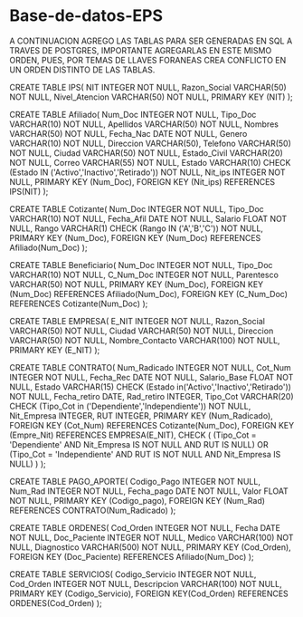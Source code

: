 # Base-de-datos-EPS
A CONTINUACION AGREGO LAS TABLAS PARA SER GENERADAS EN SQL A TRAVES DE POSTGRES, IMPORTANTE AGREGARLAS EN ESTE MISMO ORDEN, PUES, POR TEMAS DE LLAVES FORANEAS CREA CONFLICTO EN UN ORDEN DISTINTO DE LAS TABLAS.

CREATE TABLE IPS(
NIT INTEGER NOT NULL,
Razon_Social VARCHAR(50) NOT NULL,
Nivel_Atencion VARCHAR(50) NOT NULL,
PRIMARY KEY (NIT)
);

CREATE TABLE Afiliado(
Num_Doc INTEGER NOT NULL,
Tipo_Doc VARCHAR(10) NOT NULL,
Apellidos VARCHAR(50) NOT NULL,
Nombres VARCHAR(50) NOT NULL,
Fecha_Nac DATE NOT NULL,
Genero VARCHAR(10) NOT NULL,
Direccion VARCHAR(50),
Telefono VARCHAR(50) NOT NULL,
Ciudad VARCHAR(50) NOT NULL,
Estado_Civil VARCHAR(20) NOT NULL,
Correo VARCHAR(55) NOT NULL, 
Estado VARCHAR(10) CHECK (Estado IN ('Activo','Inactivo','Retirado')) NOT NULL,
Nit_ips INTEGER NOT NULL,
PRIMARY KEY (Num_Doc),
FOREIGN KEY (Nit_ips) REFERENCES IPS(NIT)
);

CREATE TABLE Cotizante( 
Num_Doc INTEGER NOT NULL,
Tipo_Doc VARCHAR(10) NOT NULL,
Fecha_Afil DATE NOT NULL,
Salario FLOAT NOT NULL,
Rango VARCHAR(1) CHECK (Rango IN ('A','B','C')) NOT NULL,
PRIMARY KEY (Num_Doc),
FOREIGN KEY (Num_Doc) REFERENCES Afiliado(Num_Doc)
);

CREATE TABLE Beneficiario(
Num_Doc INTEGER NOT NULL,
Tipo_Doc VARCHAR(10) NOT NULL,
C_Num_Doc INTEGER NOT NULL,
Parentesco VARCHAR(50) NOT NULL,
PRIMARY KEY (Num_Doc),
FOREIGN KEY (Num_Doc) REFERENCES Afiliado(Num_Doc),
FOREIGN KEY (C_Num_Doc) REFERENCES Cotizante(Num_Doc)
);

CREATE TABLE EMPRESA(
E_NIT INTEGER NOT NULL,
Razon_Social VARCHAR(50) NOT NULL,
Ciudad VARCHAR(50) NOT NULL,
Direccion VARCHAR(50) NOT NULL,
Nombre_Contacto VARCHAR(100) NOT NULL,
PRIMARY KEY (E_NIT)
);

CREATE TABLE CONTRATO(
Num_Radicado INTEGER NOT NULL,
Cot_Num INTEGER NOT NULL,
Fecha_Rec DATE NOT NULL,
Salario_Base FLOAT NOT NULL,
Estado VARCHAR(15) CHECK (Estado in('Activo','Inactivo','Retirado')) NOT NULL,
Fecha_retiro DATE,
Rad_retiro INTEGER,
Tipo_Cot VARCHAR(20) CHECK (Tipo_Cot in ('Dependiente','Independiente')) NOT NULL,
Nit_Empresa INTEGER,
RUT INTEGER,
PRIMARY KEY (Num_Radicado),
FOREIGN KEY (Cot_Num) REFERENCES Cotizante(Num_Doc),
FOREIGN KEY (Empre_Nit) REFERENCES EMPRESA(E_NIT),
CHECK (
	(Tipo_Cot = 'Dependiente' AND Nit_Empresa IS NOT NULL AND RUT IS NULL) OR
	(Tipo_Cot = 'Independiente' AND RUT IS NOT NULL AND Nit_Empresa IS NULL)
   )
);

CREATE TABLE PAGO_APORTE(
Codigo_Pago INTEGER NOT NULL,
Num_Rad INTEGER NOT NULL,
Fecha_pago DATE NOT NULL,
Valor FLOAT NOT NULL,
PRIMARY KEY (Codigo_pago),
FOREIGN KEY (Num_Rad) REFERENCES CONTRATO(Num_Radicado)
);

CREATE TABLE ORDENES(
Cod_Orden INTEGER NOT NULL,
Fecha DATE NOT NULL,
Doc_Paciente INTEGER NOT NULL,
Medico VARCHAR(100) NOT NULL,
Diagnostico VARCHAR(500) NOT NULL,
PRIMARY KEY (Cod_Orden),
FOREIGN KEY (Doc_Paciente) REFERENCES Afiliado(Num_Doc)
);

CREATE TABLE SERVICIOS(
Codigo_Servicio INTEGER NOT NULL,
Cod_Orden INTEGER NOT NULL,
Descripcion VARCHAR(100) NOT NULL,
PRIMARY KEY (Codigo_Servicio),
FOREIGN KEY(Cod_Orden) REFERENCES ORDENES(Cod_Orden)
);

